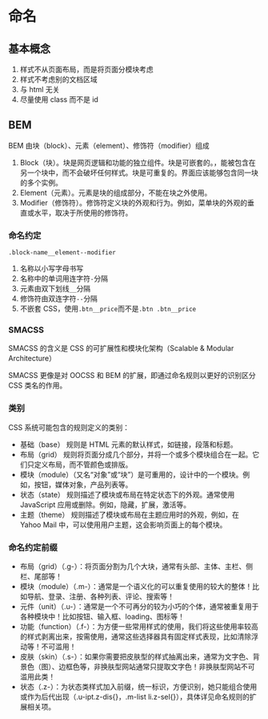 # 命名

## 基本概念

1. 样式不从页面布局，而是将页面分模块考虑
2. 样式不考虑别的文档区域
3. 与 html 无关
4. 尽量使用 class 而不是 id

## BEM

BEM 由块（block）、元素（element）、修饰符（modifier）组成

1. Block（块）。块是网页逻辑和功能的独立组件。块是可嵌套的。，能被包含在另一个块中，而不会破坏任何样式。块是可重复的。界面应该能够包含同一块的多个实例。
2. Element（元素）。元素是块的组成部分，不能在块之外使用。
3. Modifier（修饰符）。修饰符定义块的外观和行为。例如，菜单块的外观的垂直或水平，取决于所使用的修饰符。

### 命名约定

`.block-name__element--modifier`

1. 名称以小写字母书写
2. 名称中的单词用连字符`-`分隔
3. 元素由双下划线`__`分隔
4. 修饰符由双连字符`--`分隔
5. 不嵌套 CSS，使用`.btn__price`而不是`.btn .btn__price`

### SMACSS

SMACSS 的含义是 CSS 的可扩展性和模块化架构（Scalable & Modular Architecture）

SMACSS 更像是对 OOCSS 和 BEM 的扩展，即通过命名规则以更好的识别区分 CSS 类名的作用。

### 类别

CSS 系统可能包含的规则定义的类别：

- 基础（base） 规则是 HTML 元素的默认样式，如链接，段落和标题。
- 布局（grid） 规则将页面分成几个部分，并将一个或多个模块组合在一起。它们只定义布局，而不管颜色或排版。
- 模块（module）（又名“对象”或“块”）是可重用的，设计中的一个模块。例如，按钮，媒体对象，产品列表等。
- 状态（state） 规则描述了模块或布局在特定状态下的外观。通常使用 JavaScript 应用或删除。例如，隐藏，扩展，激活等。
- 主题（theme） 规则描述了模块或布局在主题应用时的外观，例如，在 Yahoo Mail 中，可以使用用户主题，这会影响页面上的每个模块。

### 命名约定前缀

- 布局（grid）（.g-）：将页面分割为几个大块，通常有头部、主体、主栏、侧栏、尾部等！
- 模块（module）（.m-）：通常是一个语义化的可以重复使用的较大的整体！比如导航、登录、注册、各种列表、评论、搜索等！
- 元件（unit）（.u-）：通常是一个不可再分的较为小巧的个体，通常被重复用于各种模块中！比如按钮、输入框、loading、图标等！
- 功能（function）（.f-）：为方便一些常用样式的使用，我们将这些使用率较高的样式剥离出来，按需使用，通常这些选择器具有固定样式表现，比如清除浮动等！不可滥用！
- 皮肤（skin）（.s-）：如果你需要把皮肤型的样式抽离出来，通常为文字色、背景色（图）、边框色等，非换肤型网站通常只提取文字色！非换肤型网站不可滥用此类！
- 状态（.z-）：为状态类样式加入前缀，统一标识，方便识别，她只能组合使用或作为后代出现（.u-ipt.z-dis{}，.m-list li.z-sel{}），具体详见命名规则的扩展相关项。
